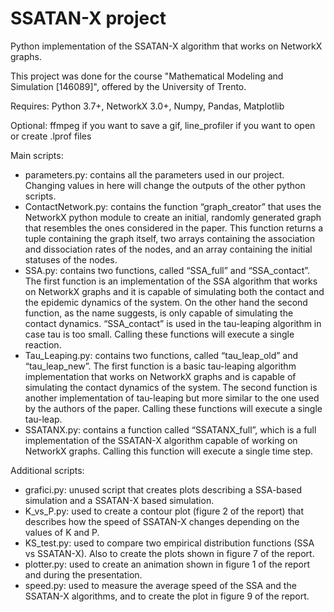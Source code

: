 # SSATAN-X project

Python implementation of the SSATAN-X algorithm that works on NetworkX graphs. 

This project was done for the course "Mathematical Modeling and Simulation [146089]", offered by the University of Trento. 

Requires: Python 3.7+, NetworkX 3.0+, Numpy, Pandas, Matplotlib

Optional: ffmpeg if you want to save a gif, line_profiler if you want to open or create .lprof files

Main scripts:
 - parameters.py: contains all the parameters used in our project. Changing values in here will change the outputs of the other python scripts.
 - ContactNetwork.py: contains the function “graph_creator” that uses the NetworkX python module to create an initial, randomly generated graph that resembles the ones considered in the paper. This function returns a tuple containing the graph itself, two arrays containing the association and dissociation rates of the nodes, and an array containing the initial statuses of the nodes.
 - SSA.py: contains two functions, called “SSA_full” and “SSA_contact”. The first function is an implementation of the SSA algorithm that works on NetworkX graphs and it is capable of simulating both the contact and the epidemic dynamics of the system. On the other hand the second function, as the name suggests, is only capable of simulating the contact dynamics. “SSA_contact” is used in the tau-leaping algorithm in case tau is too small. Calling these functions will execute a single reaction.
 - Tau_Leaping.py: contains two functions, called “tau_leap_old” and “tau_leap_new”. The first function is a basic tau-leaping algorithm implementation that works on NetworkX graphs and is capable of simulating the contact dynamics of the system. The second function is another implementation of tau-leaping but more similar to the one used by the authors of the paper. Calling these functions will execute a single tau-leap.
 - SSATANX.py: contains a function called “SSATANX_full”, which is a full implementation of the SSATAN-X algorithm capable of working on NetworkX graphs. Calling this function will execute a single time step. 

Additional scripts:
 - grafici.py: unused script that creates plots describing a SSA-based simulation and a SSATAN-X based simulation. 
 - K_vs_P.py: used to create a contour plot (figure 2 of the report) that describes how the speed of SSATAN-X changes depending on the values of K and P.
 - KS_test.py: used to compare two empirical distribution functions (SSA vs SSATAN-X). Also to create the plots shown in figure 7 of the report.
 - plotter.py: used to create an animation shown in figure 1 of the report and during the presentation.
 - speed.py: used to measure the average speed of the SSA and the SSATAN-X algorithms, and to create the plot in figure 9 of the report.
